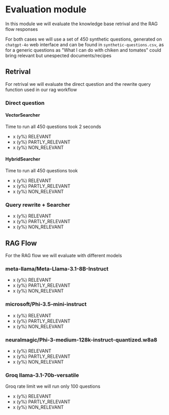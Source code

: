# Evaluation module

In this module we will evaluate the knowledge base retrival and the RAG flow responses

For both cases we will use a set of 450 synthetic questions, generated on `chatgpt-4o` web interface and can be found in `synthetic-questions.csv`, as for a generic questions as "What I can do with chiken and tomates" could bring relevant but unespected documents/recipes

## Retrival

For retrival we will evaluate the direct question and the rewrite query function used in our rag workflow

### Direct question

#### VectorSearcher

Time to run all 450 questions took 2 seconds

- x (y%) RELEVANT
- x (y%) PARTLY_RELEVANT
- x (y%) NON_RELEVANT

#### HybridSearcher

Time to run all 450 questions took 

- x (y%) RELEVANT
- x (y%) PARTLY_RELEVANT
- x (y%) NON_RELEVANT

### Query rewrite + Searcher

- x (y%) RELEVANT
- x (y%) PARTLY_RELEVANT
- x (y%) NON_RELEVANT

## RAG Flow

For the RAG flow we will evaluate with different models

### meta-llama/Meta-Llama-3.1-8B-Instruct

- x (y%) RELEVANT
- x (y%) PARTLY_RELEVANT
- x (y%) NON_RELEVANT

### microsoft/Phi-3.5-mini-instruct

- x (y%) RELEVANT
- x (y%) PARTLY_RELEVANT
- x (y%) NON_RELEVANT

### neuralmagic/Phi-3-medium-128k-instruct-quantized.w8a8

- x (y%) RELEVANT
- x (y%) PARTLY_RELEVANT
- x (y%) NON_RELEVANT

### Groq llama-3.1-70b-versatile

Groq rate limit we will run only 100 questions

- x (y%) RELEVANT
- x (y%) PARTLY_RELEVANT
- x (y%) NON_RELEVANT
